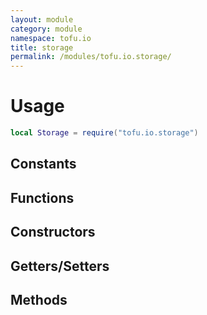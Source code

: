 ```yaml
---
layout: module
category: module
namespace: tofu.io
title: storage
permalink: /modules/tofu.io.storage/
---
```

# Usage

```lua
local Storage = require("tofu.io.storage")
```

## Constants

## Functions

## Constructors

## Getters/Setters

## Methods
